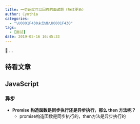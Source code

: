 ```yaml
---
title: 一句话就可以回答的面试题（持续更新）
author: Cynthia
categories:
  - "\U0001F430未分类\U0001F430"
tags:
  - [面试]
date: 2019-05-16 16:45:33
---
```


🐰
...
<!--more-->

## 待看文章





## JavaScript

### 异步

- **Promise 构造函数是同步执行还是异步执行，那么 then 方法呢？**
  - promise构造函数是同步执行的，then方法是异步执行的













